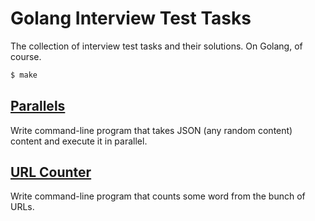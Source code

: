 Golang Interview Test Tasks
===========================

The collection of interview test tasks and their solutions. On Golang, of course.

```bash
$ make 
```

[Parallels](parallels/README.md)
-----------

Write command-line program that takes JSON (any random content) content and execute it in parallel.

[URL Counter](counter/README.md)
-------------

Write command-line program that counts some word from the bunch of URLs.
